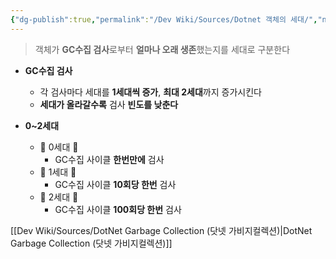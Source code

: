```yaml
---
{"dg-publish":true,"permalink":"/Dev Wiki/Sources/Dotnet 객체의 세대/","noteIcon":"","created":"2024-11-10T15:01:49.000+09:00","updated":"2025-07-19T22:58:36.968+09:00"}
---
```


> 객체가 **GC수집 검사**로부터 **얼마나 오래 생존**했는지를 세대로 구분한다

* **GC수집 검사**
	* 각 검사마다 세대를 **1세대씩 증가**, **최대 2세대**까지 증가시킨다
	* **세대가 올라갈수록** 검사 **빈도를 낮춘다**

* **0~2세대**
	* 🥚 0세대 👶
		* GC수집 사이클 **한번만에** 검사
	* 🐥 1세대 👨
		* GC수집 사이클 **10회당 한번** 검사
	* 🐓 2세대 👴
		* GC수집 사이클 **100회당 한번** 검사


[[Dev Wiki/Sources/DotNet Garbage Collection (닷넷 가비지컬렉션)\|DotNet Garbage Collection (닷넷 가비지컬렉션)]]